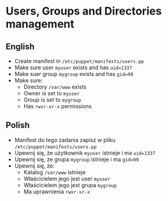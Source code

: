 # Users, Groups and Directories management

## English

- Create manifest in `/etc/puppet/manifests/users.pp`
- Make sure user `myuser` exists and has `uid=1337`
- Make suer group `mygroup` exists and has `gid=99`
- Make sure:
    - Directory `/var/www` exists
    - Owner is set to `myuser`
    - Group is set to `mygroup`
    - Has `rwxr-xr-x` permissions

## Polish

- Manifest do tego zadania zapisz w pliku `/etc/puppet/manifests/users.pp`
- Upewnij się, że użytkownik `myuser` istnieje i ma `uid=1337`
- Upewnij się, że grupa `mygroup` istnieje i ma `gid=99`
- Upewnij się, że:
    - Katalog `/var/www` istnieje
    - Właścicielem jego jest user `myuser`
    - Właścicielem jego jest grupa `mygroup`
    - Ma uprawnienia `rwxr-xr-x`

